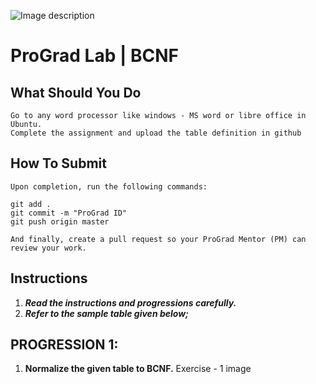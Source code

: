![Image description](https://i1.faceprep.in/ProGrad/face-logo-resized.png)

# ProGrad Lab | BCNF




## What Should You Do
```
Go to any word processor like windows - MS word or libre office in Ubuntu.
Complete the assignment and upload the table definition in github
```

## How To Submit
```
Upon completion, run the following commands:

git add .
git commit -m "ProGrad ID"
git push origin master

And finally, create a pull request so your ProGrad Mentor (PM) can review your work.
```

## Instructions

1. ***Read the instructions and progressions carefully.*** 
2. ***Refer to the sample table given below;***

## PROGRESSION 1:
1. **Normalize the given table to BCNF.**
Exercise - 1 image
